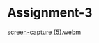 # Assignment-3

[screen-capture (5).webm](https://user-images.githubusercontent.com/76983086/233456806-05be8836-0f98-4a6f-8d29-69a437a4dd80.webm)
